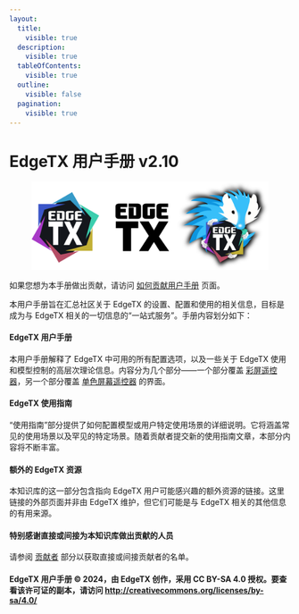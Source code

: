 ```yaml
---
layout:
  title:
    visible: true
  description:
    visible: true
  tableOfContents:
    visible: true
  outline:
    visible: false
  pagination:
    visible: true
---
```


# EdgeTX 用户手册 v2.10

<figure><img src=".gitbook/assets/logos (1).png" alt=""><figcaption></figcaption></figure>

如果您想为本手册做出贡献，请访问 [如何贡献用户手册](edgetx-how-to/contribute-to-the-user-manual.md) 页面。

本用户手册旨在汇总社区关于 EdgeTX 的设置、配置和使用的相关信息，目标是成为与 EdgeTX 相关的一切信息的“一站式服务”。手册内容划分如下：

#### EdgeTX 用户手册 <a href="#edgetx-user-manual" id="edgetx-user-manual"></a>

本用户手册解释了 EdgeTX 中可用的所有配置选项，以及一些关于 EdgeTX 使用和模型控制的高层次理论信息。内容分为几个部分——一个部分覆盖 [彩屏遥控器](color-radios/)，另一个部分覆盖 [单色屏幕遥控器](bw-radios/) 的界面。

#### EdgeTX 使用指南 <a href="#edgetx-how-to" id="edgetx-how-to"></a>

“使用指南”部分提供了如何配置模型或用户特定使用场景的详细说明。它将涵盖常见的使用场景以及罕见的特定场景。随着贡献者提交新的使用指南文章，本部分内容将不断丰富。

#### 额外的 EdgeTX 资源 <a href="#additional-edgetx-resources" id="additional-edgetx-resources"></a>

本知识库的这一部分包含指向 EdgeTX 用户可能感兴趣的额外资源的链接。这里链接的外部页面并非由 EdgeTX 维护，但它们可能是与 EdgeTX 相关的其他信息的有用来源。

#### 特别感谢直接或间接为本知识库做出贡献的人员 <a href="#special-thanks-to-those-that-contributed-to-this-knowledge-base-either-directly-or-indirectly." id="special-thanks-to-those-that-contributed-to-this-knowledge-base-either-directly-or-indirectly."></a>

请参阅 [贡献者](more/contributors.md) 部分以获取直接或间接贡献者的名单。

#### EdgeTX 用户手册 © 2024，由 EdgeTX 创作，采用 CC BY-SA 4.0 授权。要查看该许可证的副本，请访问 http://creativecommons.org/licenses/by-sa/4.0/
